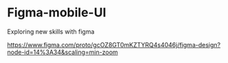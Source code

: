 # Figma-mobile-UI
Exploring new skills with figma

https://www.figma.com/proto/gcOZ8GT0mKZTYRQ4s4046j/figma-design?node-id=14%3A34&scaling=min-zoom
